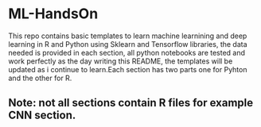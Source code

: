 # ML-HandsOn
This repo contains basic templates to learn machine learnining and deep learning in R and Python using Sklearn and Tensorflow libraries, the data needed is provided in each section, all python notebooks are tested and work perfectly as the day writing this README, the templates will be updated as i continue to learn.Each section has two parts one for Pyhton and the other for R.

## Note: not all sections contain R files for example CNN section.
